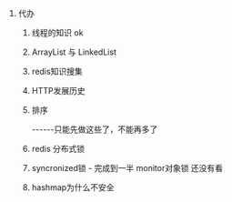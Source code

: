 1. 代办

   1. 线程的知识  ok

   2. ArrayList 与 LinkedList

   3. redis知识搜集

   4. HTTP发展历史

   5. 排序

      ------只能先做这些了，不能再多了

   

   1. redis 分布式锁
   1. syncronized锁  - 完成到一半 monitor对象锁 还没有看
   1. hashmap为什么不安全

   

